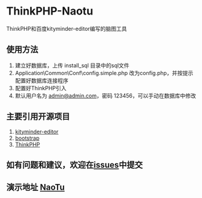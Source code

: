 # ThinkPHP-Naotu
ThinkPHP和百度kityminder-editor编写的脑图工具
## 使用方法
1. 建立好数据库，上传 install_sql 目录中的sql文件
2. Application\Common\Conf\config.simple.php 改为config.php，并按提示配置好数据库连接程序
3. 配置好ThinkPHP引入
4. 默认用户名为 admin@admin.com，密码 123456，可以手动在数据库中修改

## 主要引用开源项目
1. [kityminder-editor](https://github.com/fex-team/kityminder-editor)
2. [bootstrap](https://github.com/twbs/bootstrap)
3. [ThinkPHP](http://thinkphp.cn)

## 如有问题和建议，欢迎在[issues](https://github.com/simcyber/naotu/issues)中提交

## 演示地址 [NaoTu](http://naotu.nextbig.net/)
